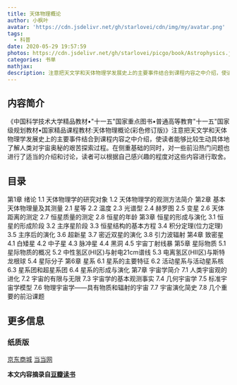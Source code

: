 ```yaml
---
title: 天体物理概论
author: 小枫叶
avatar: 'https://cdn.jsdelivr.net/gh/starlovei/cdn/img/my/avatar.png'
tags:
  - 科普
date: 2020-05-29 19:57:59
photos: https://cdn.jsdelivr.net/gh/starlovei/picgo/book/Astrophysics.jpg
categories: 书单
mathjax:
description: 注意把天文学和天体物理学发展史上的主要事件结合到课程内容之中介绍，使读者能够比较生动具体地了解人类对宇宙奥秘的艰苦探索过程。
---
```

## 内容简介

《中国科学技术大学精品教材•"十一五"国家重点图书•普通高等教育"十一五"国家级规划教材•国家精品课程教材:天体物理概论(彩色修订版)》注意把天文学和天体物理学发展史上的主要事件结合到课程内容之中介绍，使读者能够比较生动具体地了解人类对宇宙奥秘的艰苦探索过程。在侧重基础的同时，对一些前沿热门问题也进行了适当的介绍和讨论，读者可以根据自己感兴趣的程度对这些内容进行取舍。

## 目录

第1章 绪论
1.1 天体物理学的研究对象
1.2 天体物理学的观测方法简介
第2章 基本天体物理量及其测量
2.1 星等
2.2 温度
2.3 光谱型
2.4 赫罗图
2.5 变星
2.6 天体距离的测定
2.7 恒星质量的测定
2.8 恒星的年龄
第3章 恒星的形成与演化
3.1 恒星的形成阶段
3.2 主序星阶段
3.3 恒星结构的基本方程
3.4 积分定理(位力定理)
3.5 主序后的演化
3.6 超新星
3.7 密近双星的演化
3.8 引力波辐射
第4章 致密星
4.1 白矮星
4.2 中子星
4.3 脉冲星
4.4 黑洞
4.5 宇宙丁射线暴
第5章 星际物质
5.1 星际物质的概况
5.2 中性氢区(HⅠ区)与射电21cm谱线
5.3 电离氢区(HⅡ区)与斯特龙根球
5.4 星际分子
第6章 星系
6.1 星系的主要特征
6.2 活动星系与活动星系核
6.3 星系团和超星系团
6.4 星系的形成与演化
第7章 宇宙学简介
7.1 人类宇宙观的进化
7.2 宇宙的有限与无限
7.3 宇宙学的基本观测事实
7.4 几何宇宙学
7.5 标准宇宙学模型
7.6 物理宇宙学——具有物质和辐射的宇宙
7.7 宇宙演化简史
7.8 几个重要的前沿课题

## 更多信息
### 纸质版
[京东商城](https://book.douban.com/link2/?lowest=5170&pre=0&vendor=jingdong&srcpage=subject&price=5600&pos=1&url=http%3A%2F%2Funion-click.jd.com%2Fjdc%3Fe%3D%26p%3DAyIOZR5aEQISA1AYUyUCEgZdE10XBCJDCkMFSjJLQhBaUAscSkIBR0ROVw1VC0dFFQITD10dWRMdS0IJRmtvB0xwAkhefmFLeVxeHWELcnRLSQxTDh43Uh5cEwUbBFIrWxEDFgNlK1sUMkBpja3tzaejG4Gx1MCKhTdUK1sQCxsDUBhSFgERBVQrXCXbkrCDucnMnJjS3YxrJTIi%26t%3DW1dCFBBFC1pXUwkEAEAdQFkJBVsVAxoPUxldCltXWwg%253D&cntvendor=2&srcsubj=3353501&type=bkbuy&subject=3353501)
[当当网](https://book.douban.com/link2/?lowest=5170&pre=0&vendor=dangdang&srcpage=subject&price=5170&pos=2&url=http%3A%2F%2Funion.dangdang.com%2Ftransfer.php%3Ffrom%3DP-306226-0-s3353501%26backurl%3Dhttp%3A%2F%2Fproduct.dangdang.com%2Fproduct.aspx%3Fproduct_id%3D22863090&cntvendor=2&srcsubj=3353501&type=bkbuy&subject=3353501)

**本文内容摘录自[豆瓣读书](https://book.douban.com/subject/3353501/)**